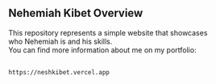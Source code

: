 ## Nehemiah Kibet Overview  
This repository represents a simple website that showcases  
who Nehemiah is and his skills.  
You can find more information about me on my portfolio:  
##
    https://neshkibet.vercel.app
##
